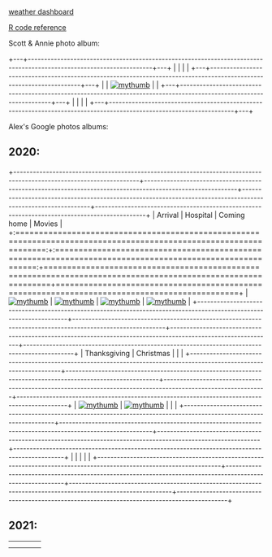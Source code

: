 [weather dashboard](docs/SRM_weather7.html)

[R code reference](docs/SRM_code.html)

Scott & Annie photo album:

+---+--------------------------------------------------------------------------------------------------------------------+---+
|   |                                                                                                                    |   |
+---+--------------------------------------------------------------------------------------------------------------------+---+
|   | [![mythumb](images/Scott%20n%20Annie%20thm.jpg "Scott & Annie 2020")](https://photos.app.goo.gl/Lyh4CcWdFuuiufuv5) |   |
+---+--------------------------------------------------------------------------------------------------------------------+---+
|   |                                                                                                                    |   |
+---+--------------------------------------------------------------------------------------------------------------------+---+

Alex's Google photos albums:

## 2020:

+--------------------------------------------------------------------------------------------------------------------+----------------------------------------------------------------------------------------------------------+-------------------------------------------------------------------------------------------------------------+---------------------------------------------------------------------------------------------+
| Arrival                                                                                                            | Hospital                                                                                                 | Coming home                                                                                                 | Movies                                                                                      |
+:==================================================================================================================:+:========================================================================================================:+=============================================================================================================+=============================================================================================+
| [![mythumb](images/introducing-alex-galen-marion_thm.jpg "Birthday")](https://photos.app.goo.gl/UsbqoToZ5JBLwnLX9) | [![mythumb](images/hospital_thm.jpg "At the hospital")](https://photos.app.goo.gl/Msw5y5udBryZNi338)     | [![mythumb](images/coming%20home%202%20thm.jpg "Coming home")](https://photos.app.goo.gl/KvWUrYm67uxNgAHp7) | [![mythumb](images/movies%20thm.png "Movies")](https://photos.app.goo.gl/4mnHxyz3WaqjsbZn9) |
+--------------------------------------------------------------------------------------------------------------------+----------------------------------------------------------------------------------------------------------+-------------------------------------------------------------------------------------------------------------+---------------------------------------------------------------------------------------------+
| Thanksgiving                                                                                                       | Christmas                                                                                                |                                                                                                             |                                                                                             |
+--------------------------------------------------------------------------------------------------------------------+----------------------------------------------------------------------------------------------------------+-------------------------------------------------------------------------------------------------------------+---------------------------------------------------------------------------------------------+
| [![mythumb](images/thanskgiving%20thm.jpg "Thanksgiving")](https://photos.app.goo.gl/9DxJhFJFUpnhJAe86)            | [![mythumb](images/christmas%20thm2.jpg "First Christmas")](https://photos.app.goo.gl/rDrpdgzfQ8Rj3SrD6) |                                                                                                             |                                                                                             |
+--------------------------------------------------------------------------------------------------------------------+----------------------------------------------------------------------------------------------------------+-------------------------------------------------------------------------------------------------------------+---------------------------------------------------------------------------------------------+
|                                                                                                                    |                                                                                                          |                                                                                                             |                                                                                             |
+--------------------------------------------------------------------------------------------------------------------+----------------------------------------------------------------------------------------------------------+-------------------------------------------------------------------------------------------------------------+---------------------------------------------------------------------------------------------+

## 2021:

|     |     |     |     |
|-----|-----|-----|-----|
|     |     |     |     |
|     |     |     |     |
